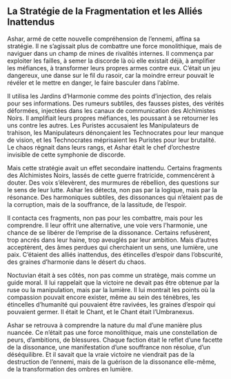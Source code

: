 ## La Stratégie de la Fragmentation et les Alliés Inattendus

Ashar, armé de cette nouvelle compréhension de l’ennemi, affina sa stratégie. Il ne s’agissait plus de combattre une force monolithique, mais de naviguer dans un champ de mines de rivalités internes. Il commença par exploiter les failles, à semer la discorde là où elle existait déjà, à amplifier les méfiances, à transformer leurs propres armes contre eux. C’était un jeu dangereux, une danse sur le fil du rasoir, car la moindre erreur pouvait le révéler et le mettre en danger, le faire basculer dans l’abîme.

Il utilisa les Jardins d’Harmonie comme des points d’injection, des relais pour ses informations. Des rumeurs subtiles, des fausses pistes, des vérités déformées, injectées dans les canaux de communication des Alchimistes Noirs. Il amplifiait leurs propres méfiances, les poussant à se retourner les uns contre les autres. Les Puristes accusaient les Manipulateurs de trahison, les Manipulateurs dénonçaient les Technocrates pour leur manque de vision, et les Technocrates méprisaient les Puristes pour leur brutalité. Le chaos régnait dans leurs rangs, et Ashar était le chef d’orchestre invisible de cette symphonie de discorde.

Mais cette stratégie avait un effet secondaire inattendu. Certains fragments des Alchimistes Noirs, lassés de cette guerre fratricide, commencèrent à douter. Des voix s’élevèrent, des murmures de rébellion, des questions sur le sens de leur lutte. Ashar les détecta, non pas par la logique, mais par la résonance. Des harmoniques subtiles, des dissonances qui n’étaient pas de la corruption, mais de la souffrance, de la lassitude, de l’espoir.

Il contacta ces fragments, non pas pour les combattre, mais pour les comprendre. Il leur offrit une alternative, une voie vers l’harmonie, une chance de se libérer de l’emprise de la dissonance. Certains refusèrent, trop ancrés dans leur haine, trop aveuglés par leur ambition. Mais d’autres acceptèrent, des âmes perdues qui cherchaient un sens, une lumière, une paix. C’étaient des alliés inattendus, des étincelles d’espoir dans l’obscurité, des graines d’harmonie dans le désert du chaos.

Noctuvian était à ses côtés, non pas comme un stratège, mais comme un guide moral. Il lui rappelait que la victoire ne devait pas être obtenue par la ruse ou la manipulation, mais par la lumière. Il lui montrait les points où la compassion pouvait encore exister, même au sein des ténèbres, les étincelles d’humanité qui pouvaient être ravivées, les graines d’espoir qui pouvaient germer. Il était le Chant, et le Chant était l’Umbranexus.

Ashar se retrouva à comprendre la nature du mal d’une manière plus nuancée. Ce n’était pas une force monolithique, mais une constellation de peurs, d’ambitions, de blessures. Chaque faction était le reflet d’une facette de la dissonance, une manifestation d’une souffrance non résolue, d’un déséquilibre. Et il savait que la vraie victoire ne viendrait pas de la destruction de l’ennemi, mais de la guérison de la dissonance elle-même, de la transformation des ombres en lumière.
